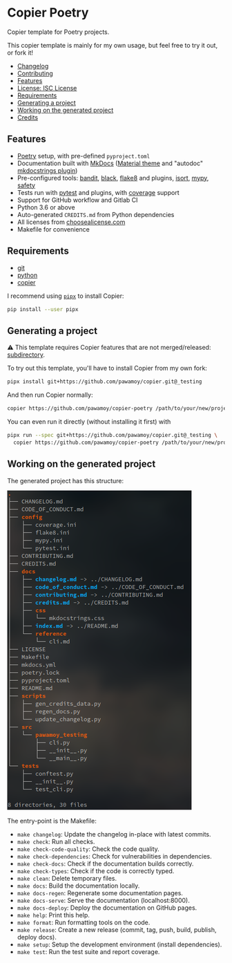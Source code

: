 # Copier Poetry

Copier template for Poetry projects.

This copier template is mainly for my own usage,
but feel free to try it out, or fork it!

<!-- logo -->

- [Changelog](CHANGELOG.md)
- [Contributing](CONTRIBUTING.md)
- [Features](#features)
- [License: ISC License](LICENSE)
- [Requirements](#requirements)
- [Generating a project](#generating-a-project)
- [Working on the generated project](#working-on-the-generated-project)
- [Credits](#credits)

## Features

- [Poetry](https://github.com/sdispater/poetry) setup, with pre-defined `pyproject.toml`
- Documentation built with [MkDocs](https://github.com/mkdocs/mkdocs)
  ([Material theme](https://github.com/squidfunk/mkdocs-material)
  and "autodoc" [mkdocstrings plugin](https://github.com/pawamoy/mkdocstrings))
- Pre-configured tools:
  [bandit](https://github.com/PyCQA/bandit),
  [black](https://github.com/psf/black),
  [flake8](https://gitlab.com/pycqa/flake8) and plugins,
  [isort](https://github.com/timothycrosley/isort),
  [mypy](https://github.com/python/mypy),
  [safety](https://github.com/pyupio/safety)
- Tests run with [pytest](https://github.com/pytest-dev/pytest) and plugins, with [coverage](https://github.com/nedbat/coveragepy) support
- Support for GitHub workflow and Gitlab CI
- Python 3.6 or above
- Auto-generated `CREDITS.md` from Python dependencies
- All licenses from [choosealicense.com](https://choosealicense.com/appendix/)
- Makefile for convenience

## Requirements

- [git](https://git-scm.com/downloads)
- [python](https://www.python.org/downloads/)
- [copier](https://github.com/pykong/copier)

I recommend using [`pipx`](https://github.com/pipxproject/pipx)
to install Copier:

```bash
pip install --user pipx
```

## Generating a project

:warning: This template requires Copier features that are not merged/released:
[subdirectory](https://github.com/pykong/copier/pull/193).

To try out this template, you'll have to install Copier from my own fork:

```bash
pipx install git+https://github.com/pawamoy/copier.git@_testing
```

And then run Copier normally:

```bash
copier https://github.com/pawamoy/copier-poetry /path/to/your/new/project
```

You can even run it directly (without installing it first) with

```bash
pipx run --spec git+https://github.com/pawamoy/copier.git@_testing \
  copier https://github.com/pawamoy/copier-poetry /path/to/your/new/project
```

## Working on the generated project

The generated project has this structure:

![tree](tree.png)

The entry-point is the Makefile:

- `make changelog`: Update the changelog in-place with latest commits.
- `make check`: Run all checks.
- `make check-code-quality`: Check the code quality.
- `make check-dependencies`: Check for vulnerabilities in dependencies.
- `make check-docs`: Check if the documentation builds correctly.
- `make check-types`: Check if the code is correctly typed.
- `make clean`: Delete temporary files.
- `make docs`: Build the documentation locally.
- `make docs-regen`: Regenerate some documentation pages.
- `make docs-serve`: Serve the documentation (localhost:8000).
- `make docs-deploy`: Deploy the documentation on GitHub pages.
- `make help`: Print this help.
- `make format`: Run formatting tools on the code.
- `make release`: Create a new release (commit, tag, push, build, publish, deploy docs).
- `make setup`: Setup the development environment (install dependencies).
- `make test`: Run the test suite and report coverage.
